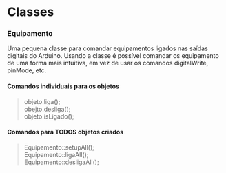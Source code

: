 # Classes

  ### Equipamento
  
  Uma pequena classe para comandar equipamentos ligados nas saídas digitais do Arduino.
  Usando a classe é possível comandar os equipamento de uma forma mais intuitiva, em vez
  de usar os comandos digitalWrite, pinMode, etc.
  
  #### Comandos individuais para os objetos
  > objeto.liga();  
  > obejto.desliga();  
  > objeto.isLigado();  
  
  #### Comandos para TODOS objetos criados
  > Equipamento::setupAll();  
  > Equipamento::ligaAll();  
  > Equipamento::desligaAll();  
